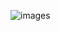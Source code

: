 ![images](https://user-images.githubusercontent.com/88248030/138557638-5b4bced3-e4dc-4af3-ba88-b4f5aae38b8a.JPG)
